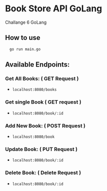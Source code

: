# Book Store API GoLang

Challange 6 GoLang

## How to use

```sh
  go run main.go
  ```

## Available Endpoints:

### Get All Books: ( GET Request )
* `localhost:8080/books`

### Get single Book ( GET request )
* `localhost:8080/book/:id`

### Add New Book: ( POST Request )
* `localhost:8080/book`

### Update Book: ( PUT Request )
* `localhost:8080/book/:id`

### Delete Book: ( Delete Request )
* `localhost:8080/book/:id`
